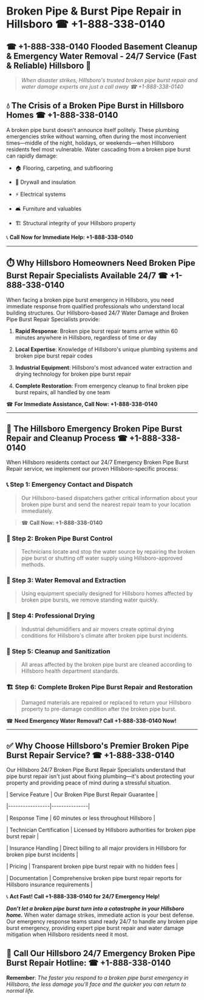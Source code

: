 # Broken Pipe & Burst Pipe Repair in Hillsboro ☎ +1-888-338-0140  
## ☎ +1-888-338-0140 Flooded Basement Cleanup & Emergency Water Removal - 24/7 Service (Fast & Reliable) Hillsboro 🚨  

> *When disaster strikes, Hillsboro's trusted broken pipe burst repair and water damage experts are just a call away ☎ +1-888-338-0140*  

## 💧 The Crisis of a Broken Pipe Burst in Hillsboro Homes ☎ +1-888-338-0140  

A broken pipe burst doesn't announce itself politely. These plumbing emergencies strike without warning, often during the most inconvenient times—middle of the night, holidays, or weekends—when Hillsboro residents feel most vulnerable. Water cascading from a broken pipe burst can rapidly damage:  

* 🏠 Flooring, carpeting, and subflooring  
* 🧱 Drywall and insulation  
* ⚡ Electrical systems  
* 🛋️ Furniture and valuables  
* 🏗️ Structural integrity of your Hillsboro property  

📞 **Call Now for Immediate Help: +1-888-338-0140**  

---  

## ⏱️ Why Hillsboro Homeowners Need Broken Pipe Burst Repair Specialists Available 24/7 ☎ +1-888-338-0140  

When facing a broken pipe burst emergency in Hillsboro, you need immediate response from qualified professionals who understand local building structures. Our Hillsboro-based 24/7 Water Damage and Broken Pipe Burst Repair Specialists provide:  

1. **Rapid Response**: Broken pipe burst repair teams arrive within 60 minutes anywhere in Hillsboro, regardless of time or day  
2. **Local Expertise**: Knowledge of Hillsboro's unique plumbing systems and broken pipe burst repair codes  
3. **Industrial Equipment**: Hillsboro's most advanced water extraction and drying technology for broken pipe burst repair  
4. **Complete Restoration**: From emergency cleanup to final broken pipe burst repairs, all handled by one team  

☎ **For Immediate Assistance, Call Now: +1-888-338-0140**  

---  

## 🔧 The Hillsboro Emergency Broken Pipe Burst Repair and Cleanup Process ☎ +1-888-338-0140  

When Hillsboro residents contact our 24/7 Emergency Broken Pipe Burst Repair service, we implement our proven Hillsboro-specific process:  

### 📞 Step 1: Emergency Contact and Dispatch  
> Our Hillsboro-based dispatchers gather critical information about your broken pipe burst and send the nearest repair team to your location immediately.  
> ☎ **Call Now: +1-888-338-0140**  

### 🚿 Step 2: Broken Pipe Burst Control  
> Technicians locate and stop the water source by repairing the broken pipe burst or shutting off water supply using Hillsboro-approved methods.  

### 🌊 Step 3: Water Removal and Extraction  
> Using equipment specially designed for Hillsboro homes affected by broken pipe bursts, we remove standing water quickly.  

### 💨 Step 4: Professional Drying  
> Industrial dehumidifiers and air movers create optimal drying conditions for Hillsboro's climate after broken pipe burst incidents.  

### 🧼 Step 5: Cleanup and Sanitization  
> All areas affected by the broken pipe burst are cleaned according to Hillsboro health department standards.  

### 🏗️ Step 6: Complete Broken Pipe Burst Repair and Restoration  
> Damaged materials are repaired or replaced to return your Hillsboro property to pre-damage condition after the broken pipe burst.  

☎ **Need Emergency Water Removal? Call +1-888-338-0140 Now!**  

---  

## ✅ Why Choose Hillsboro's Premier Broken Pipe Burst Repair Service? ☎ +1-888-338-0140  

Our Hillsboro 24/7 Broken Pipe Burst Repair Specialists understand that pipe burst repair isn't just about fixing plumbing—it's about protecting your property and providing peace of mind during a stressful situation.  

| Service Feature | Our Broken Pipe Burst Repair Guarantee |  
|-----------------|---------------|  
| Response Time | 60 minutes or less throughout Hillsboro |  
| Technician Certification | Licensed by Hillsboro authorities for broken pipe burst repair |  
| Insurance Handling | Direct billing to all major providers in Hillsboro for broken pipe burst incidents |  
| Pricing | Transparent broken pipe burst repair with no hidden fees |  
| Documentation | Comprehensive broken pipe burst repair reports for Hillsboro insurance requirements |  

📞 **Act Fast! Call +1-888-338-0140 for 24/7 Emergency Help!**  

***Don't let a broken pipe burst turn into a catastrophe in your Hillsboro home.*** When water damage strikes, immediate action is your best defense. Our emergency response teams stand ready 24/7 to handle any broken pipe burst emergency, providing expert pipe burst repair and water damage mitigation when Hillsboro residents need it most.  

## 📱 Call Our Hillsboro 24/7 Emergency Broken Pipe Burst Repair Hotline: ☎ +1-888-338-0140  

**Remember**: *The faster you respond to a broken pipe burst emergency in Hillsboro, the less damage you'll face and the quicker you can return to normal life.*